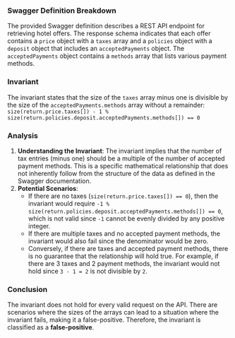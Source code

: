 ### Swagger Definition Breakdown
The provided Swagger definition describes a REST API endpoint for retrieving hotel offers. The response schema indicates that each offer contains a `price` object with a `taxes` array and a `policies` object with a `deposit` object that includes an `acceptedPayments` object. The `acceptedPayments` object contains a `methods` array that lists various payment methods.

### Invariant
The invariant states that the size of the `taxes` array minus one is divisible by the size of the `acceptedPayments.methods` array without a remainder:  
`size(return.price.taxes[]) - 1 % size(return.policies.deposit.acceptedPayments.methods[]) == 0`

### Analysis
1. **Understanding the Invariant**: The invariant implies that the number of tax entries (minus one) should be a multiple of the number of accepted payment methods. This is a specific mathematical relationship that does not inherently follow from the structure of the data as defined in the Swagger documentation.
2. **Potential Scenarios**: 
   - If there are no taxes (`size(return.price.taxes[]) == 0`), then the invariant would require `-1 % size(return.policies.deposit.acceptedPayments.methods[]) == 0`, which is not valid since `-1` cannot be evenly divided by any positive integer.
   - If there are multiple taxes and no accepted payment methods, the invariant would also fail since the denominator would be zero.
   - Conversely, if there are taxes and accepted payment methods, there is no guarantee that the relationship will hold true. For example, if there are 3 taxes and 2 payment methods, the invariant would not hold since `3 - 1 = 2` is not divisible by `2`.

### Conclusion
The invariant does not hold for every valid request on the API. There are scenarios where the sizes of the arrays can lead to a situation where the invariant fails, making it a false-positive. Therefore, the invariant is classified as a **false-positive**.
